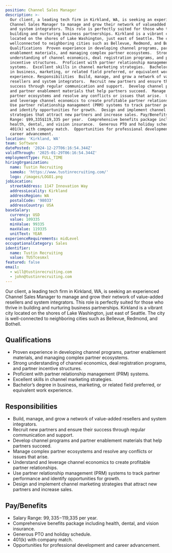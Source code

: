 ```yaml
---
position: Channel Sales Manager
description: >-
  Our client, a leading tech firm in Kirkland, WA, is seeking an experienced
  Channel Sales Manager to manage and grow their network of valueadded resellers
  and system integrators. This role is perfectly suited for those who thrive in
  building and nurturing business partnerships. Kirkland is a vibrant city
  located on the shores of Lake Washington, just east of Seattle. The city is
  wellconnected to neighboring cities such as Bellevue, Redmond, and Bothell.
  Qualifications  Proven experience in developing channel programs, partner
  enablement materials, and managing complex partner ecosystems.  Strong
  understanding of channel economics, deal registration programs, and partner
  incentive structures.  Proficient with partner relationship management (PRM)
  systems.  Excellent skills in channel marketing strategies.  Bachelor’s degree
  in business, marketing, or related field preferred, or equivalent work
  experience. Responsibilities  Build, manage, and grow a network of valueadded
  resellers and system integrators.  Recruit new partners and ensure their
  success through regular communication and support.  Develop channel programs
  and partner enablement materials that help partners succeed.  Manage complex
  partner ecosystems and resolve any conflicts or issues that arise.  Understand
  and leverage channel economics to create profitable partner relationships. 
  Use partner relationship management (PRM) systems to track partner performance
  and identify opportunities for growth.  Design and implement channel marketing
  strategies that attract new partners and increase sales. Pay/Benefits  Salary
  Range: $99,335$119,335 per year.  Comprehensive benefits package including
  health, dental, and vision insurance.  Generous PTO and holiday schedule. 
  401(k) with company match.  Opportunities for professional development and
  career advancement.
location: 'Kirkland, WA'
team: Software
datePosted: '2024-12-27T06:16:54.344Z'
validThrough: '2025-01-29T06:16:54.344Z'
employmentType: FULL_TIME
hiringOrganization:
  name: Tustin Recruiting
  sameAs: 'https://www.tustinrecruiting.com/'
  logo: /images/LOGO1.png
jobLocation:
  streetAddress: 1147 Innovation Way
  addressLocality: Kirkland
  addressRegion: WA
  postalCode: '98033'
  addressCountry: USA
baseSalary:
  currency: USD
  value: 109335
  minValue: 99335
  maxValue: 119335
  unitText: YEAR
experienceRequirements: midLevel
occupationalCategory: Sales
identifier:
  name: Tustin Recruiting
  value: TUSTcesmxl
featured: false
email:
  - will@tustinrecruiting.com
  - john@tustinrecruiting.com
---
```




Our client, a leading tech firm in Kirkland, WA, is seeking an experienced Channel Sales Manager to manage and grow their network of value-added resellers and system integrators. This role is perfectly suited for those who thrive in building and nurturing business partnerships. Kirkland is a vibrant city located on the shores of Lake Washington, just east of Seattle. The city is well-connected to neighboring cities such as Bellevue, Redmond, and Bothell.

## Qualifications

- Proven experience in developing channel programs, partner enablement materials, and managing complex partner ecosystems.
- Strong understanding of channel economics, deal registration programs, and partner incentive structures.
- Proficient with partner relationship management (PRM) systems.
- Excellent skills in channel marketing strategies.
- Bachelor’s degree in business, marketing, or related field preferred, or equivalent work experience.

## Responsibilities 

- Build, manage, and grow a network of value-added resellers and system integrators.
- Recruit new partners and ensure their success through regular communication and support.
- Develop channel programs and partner enablement materials that help partners succeed.
- Manage complex partner ecosystems and resolve any conflicts or issues that arise.
- Understand and leverage channel economics to create profitable partner relationships.
- Use partner relationship management (PRM) systems to track partner performance and identify opportunities for growth.
- Design and implement channel marketing strategies that attract new partners and increase sales.

## Pay/Benefits

- Salary Range: $99,335-$119,335 per year.
- Comprehensive benefits package including health, dental, and vision insurance.
- Generous PTO and holiday schedule.
- 401(k) with company match.
- Opportunities for professional development and career advancement.
